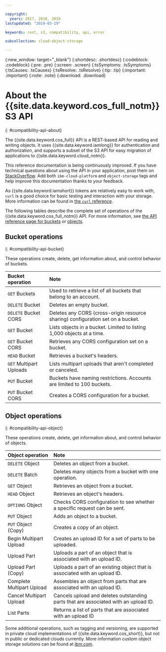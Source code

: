 ```yaml
---

copyright:
  years: 2017, 2018, 2019
lastupdated: "2019-03-19"

keywords: rest, s3, compatibility, api, error

subcollection: cloud-object-storage

---
```

{:new_window: target="_blank"}
{:shortdesc: .shortdesc}
{:codeblock: .codeblock}
{:pre: .pre}
{:screen: .screen}
{:tsSymptoms: .tsSymptoms}
{:tsCauses: .tsCauses}
{:tsResolve: .tsResolve}
{:tip: .tip}
{:important: .important}
{:note: .note}
{:download: .download} 

# About the {{site.data.keyword.cos_full_notm}} S3 API
{: #compatibility-api-about}

The {{site.data.keyword.cos_full}} API is a REST-based API for reading and writing objects. It uses {{site.data.keyword.iamlong}} for authentication and authorization, and supports a subset of the S3 API for easy migration of applications to {{site.data.keyword.cloud_notm}}.

This reference documentation is being continuously improved. If you have technical questions about using the API in your application, post them on [StackOverflow](https://stackoverflow.com/). Add both `ibm-cloud-platform` and `object-storage` tags and help improve this documentation thanks to your feedback.

As {{site.data.keyword.iamshort}} tokens are relatively easy to work with, `curl` is a good choice for basic testing and interaction with your storage. More information can be found in [the `curl` reference](/docs/services/cloud-object-storage/cli/curl.html).

The following tables describe the complete set of operations of the {{site.data.keyword.cos_full_notm}} API. For more information, see [the API reference page for buckets](/docs/services/cloud-object-storage/api-reference/api-reference-buckets.html) or [objects](/docs/services/cloud-object-storage/api-reference/api-reference-objects.html).


## Bucket operations
{: #compatibility-api-bucket}

These operations create, delete, get information about, and control behavior of buckets.

| Bucket operation        | Note                                                                            |
|:------------------------|:--------------------------------------------------------------------------------|
| `GET` Buckets           | Used to retrieve a list of all buckets that belong to an account.                 |
| `DELETE` Bucket         | Deletes an empty bucket.                                                        |
| `DELETE` Bucket CORS    | Deletes any CORS (cross-origin resource sharing) configuration set on a bucket.        |
| `GET` Bucket            | Lists objects in a bucket. Limited to listing 1,000 objects at a time. |
| `GET` Bucket CORS       | Retrieves any CORS configuration set on a bucket.      |
| `HEAD` Bucket           | Retrieves a bucket's headers.                                                   |
| `GET` Multipart Uploads | Lists multipart uploads that aren't completed or canceled.               |
| `PUT` Bucket            | Buckets have naming restrictions. Accounts are limited to 100 buckets.          |
| `PUT` Bucket CORS       | Creates a CORS configuration for a bucket.             |


## Object operations
{: #compatibility-api-object}

These operations create, delete, get information about, and control behavior of objects.

| Object operation          | Note                                                                      |
|:--------------------------|:--------------------------------------------------------------------------|
| `DELETE` Object           | Deletes an object from a bucket.                                          |
| `DELETE` Batch | Deletes many objects from a bucket with one operation.                                   |
| `GET` Object              | Retrieves an object from a bucket.                                        |
| `HEAD` Object             | Retrieves an object's headers.                                            |
| `OPTIONS` Object          | Checks CORS configuration to see whether a specific request can be sent.       |
| `PUT` Object              | Adds an object to a bucket.                                               |
| `PUT` Object (Copy)       | Creates a copy of an object.                                              |
| Begin Multipart Upload | Creates an upload ID for a set of parts to be uploaded.             |
| Upload Part               | Uploads a part of an object that is associated with an upload ID.                 |
| Upload Part (Copy)        | Uploads a part of an existing object that is associated with an upload ID.        |
| Complete Multipart Upload | Assembles an object from parts that are associated with an upload ID.              |
| Cancel Multipart Upload    | Cancels upload and deletes outstanding parts that are associated with an upload ID. |
| List Parts                | Returns a list of parts that are associated with an upload ID                      |


Some additional operations, such as tagging and versioning, are supported in private cloud implementations of {{site.data.keyword.cos_short}}, but not in public or dedicated clouds currently. More information custom object storage solutions can be found at [ibm.com](https://www.ibm.com/cloud-computing/products/storage/object-storage/cloud/).
